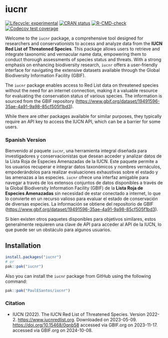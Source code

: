 
<!-- README.md is generated from README.Rmd. Please edit that file -->

# iucnr

<!-- badges: start -->

[![Lifecycle:
experimental](https://img.shields.io/badge/lifecycle-experimental-orange.svg)](https://lifecycle.r-lib.org/articles/stages.html#experimental)
[![CRAN
status](https://www.r-pkg.org/badges/version/iucnr)](https://CRAN.R-project.org/package=iucnr)
[![R-CMD-check](https://github.com/PaulESantos/iucnr/actions/workflows/R-CMD-check.yaml/badge.svg)](https://github.com/PaulESantos/iucnr/actions/workflows/R-CMD-check.yaml)
[![Codecov test
coverage](https://codecov.io/gh/PaulESantos/iucnr/graph/badge.svg)](https://app.codecov.io/gh/PaulESantos/iucnr)
<!-- badges: end -->

Welcome to the `iucnr` package, a comprehensive tool designed for
researchers and conservationists to access and analyze data from the
**IUCN Red List of Threatened Species**. This package allows users to
retrieve and integrate taxonomic and vernacular name data, empowering
them to conduct thorough assessments of species status and threats. With
a strong emphasis on enhancing biodiversity research, `iucnr` offers a
user-friendly interface for navigating the extensive datasets available
through the Global Biodiversity Information Facility (GBIF).

The `iucnr` package enables access to Red List data on threatened
species without the need for an internet connection, making it a
valuable resource for evaluating the conservation status of various
species. The information is sourced from the GBIF repository
(<https://www.gbif.org/dataset/19491596-35ae-4a91-9a98-85cf505f1bd3>).

While there are other packages available for similar purposes, they
typically require an API key to access the IUCN API, which can be a
barrier for some users.

### Spanish Version

Bienvenido al paquete `iucnr`, una herramienta integral diseñada para
investigadores y conservacionistas que desean acceder y analizar datos
de la Lista Roja de Especies Amenazadas de la IUCN. Este paquete permite
a los usuarios recuperar e integrar datos taxonómicos y nombres
vernáculos, empoderándolos para realizar evaluaciones exhaustivas sobre
el estado y las amenazas a las especies. `iucnr` ofrece una interfaz
amigable para navegar a través de los extensos conjuntos de datos
disponibles a través de la Global Biodiversity Information Facility
(GBIF) de la **Lista Roja de Especies Amenazadas** sin necesidad de
estar conectado a internet, lo que lo convierte en un recurso valioso
para evaluar el estado de conservación de diversas especies. La
información se obtiene del repositorio de GBIF
(<https://www.gbif.org/dataset/19491596-35ae-4a91-9a98-85cf505f1bd3>).

Si bien existen otros paquetes disponibles para objetivos similares,
estos generalmente requieren una clave de API para acceder al API de la
IUCN, lo que puede ser un obstáculo para algunos usuarios.

## Installation

``` r
install.packages("iucnr")
# or
pak::pak("iucnr")
```

Also you can install the `iucnr` package from GitHub using the following
command:

``` r
pak::pak("PaulESantos/iucnr")
```

### Citation

- IUCN (2022). The IUCN Red List of Threatened Species. Version 2022-2.
  <https://www.iucnredlist.org>. Downloaded on 2023-05-09.
  <https://doi.org/10.15468/0qnb58> accessed via GBIF.org on 2023-11-17.
  accessed via GBIF.org on 2024-10-08.
